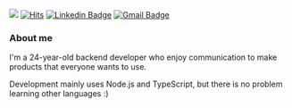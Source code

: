 ![](https://visitor-badge.glitch.me/badge?page_id=ansrl0107.ansrl0107)
[![Hits](https://hits.seeyoufarm.com/api/count/incr/badge.svg?url=https%3A%2F%2Fgithub.com%2Fzzsza)](https://hits.seeyoufarm.com) 
[![Linkedin Badge](https://img.shields.io/badge/-LinkedIn-blue?style=flat-square&logo=Linkedin&logoColor=white&link=https://www.linkedin.com/in/ansrl0107/)](https://www.linkedin.com/in/ansrl0107/)
[![Gmail Badge](https://img.shields.io/badge/Gmail-d14836?style=flat-square&logo=Gmail&logoColor=white&link=mailto:ansrl0107@gmail.com)](mailto:ansrl0107@gmail.com)

### About me
I'm a 24-year-old backend developer who enjoy communication to make products that everyone wants to use.

Development mainly uses Node.js and TypeScript, but there is no problem learning other languages :)

<!--
[![Munki Shin's github stats](https://github-readme-stats.vercel.app/api?username=ansrl0107)](https://github.com/anuraghazra/github-readme-stats)
-->

